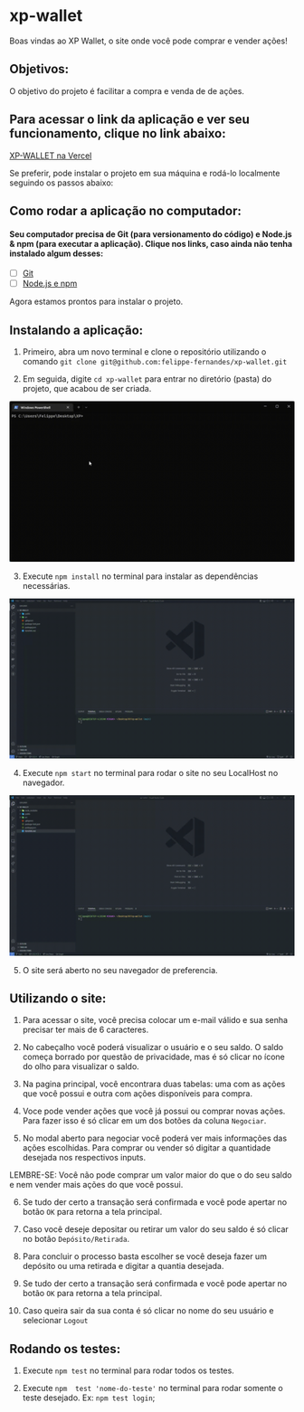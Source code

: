 # xp-wallet
Boas vindas ao XP Wallet, o site onde você pode comprar e vender ações!

## Objetivos:

O objetivo do projeto é facilitar a compra e venda de de ações.

## Para acessar o link da aplicação e ver seu funcionamento, clique no link abaixo:
[XP-WALLET na Vercel](https://xp-felippe-fernandes.vercel.app/)

Se preferir, pode instalar o projeto em sua máquina e rodá-lo localmente seguindo os passos abaixo:

## Como rodar a aplicação no computador:

#### Seu computador precisa de Git (para versionamento do código) e Node.js & npm (para executar a aplicação). Clique nos links, caso ainda não tenha instalado algum desses:

 - [ ] [Git](https://git-scm.com/book/en/v2/Getting-Started-Installing-Git)
 - [ ] [Node.js e npm](https://docs.npmjs.com/downloading-and-installing-node-js-and-npm)

Agora estamos prontos para instalar o projeto.

## Instalando a aplicação:

1. Primeiro, abra um novo terminal e clone o repositório utilizando o comando 
`git clone git@github.com:felippe-fernandes/xp-wallet.git`

2. Em seguida, digite `cd xp-wallet` para entrar no diretório (pasta) do projeto, que acabou de ser criada.

![GIT Clone](./src/gifs/Aplica%C3%A7%C3%A3o/GitClone.gif)

3. Execute `npm install` no terminal para instalar as dependências necessárias.

![NPM Install](./src/gifs/Aplica%C3%A7%C3%A3o/NpmInstall.gif)

4. Execute `npm start` no terminal para rodar o site no seu LocalHost no navegador.

![NPM Start](./src/gifs/Aplica%C3%A7%C3%A3o/NpmStart.gif)

5. O site será aberto no seu navegador de preferencia.

## Utilizando o site:

1. Para acessar o site, você precisa colocar um e-mail válido e sua senha precisar ter mais de 6 caracteres.

2. No cabeçalho você poderá visualizar o usuário e o seu saldo. O saldo começa borrado por questão de privacidade, mas é só clicar no ícone do olho para visualizar o saldo.

3. Na pagina principal, você encontrara duas tabelas: uma com as ações que você possui e outra com ações disponíveis para compra.

4. Voce pode vender ações que você já possui ou comprar novas ações. Para fazer isso é só clicar em um dos botões da coluna `Negociar`.

5. No modal aberto para negociar você poderá ver mais informações das ações escolhidas. Para comprar ou vender só digitar a quantidade desejada nos respectivos inputs. 

LEMBRE-SE: Você não pode comprar um valor maior do que o do seu saldo e nem vender mais ações do que você possui.

6. Se tudo der certo a transação será confirmada e você pode apertar no botão `OK` para retorna a tela principal.

7. Caso você deseje depositar ou retirar um valor do seu saldo é só clicar no botão `Depósito/Retirada`.

8. Para concluir o processo basta escolher se você deseja fazer um depósito ou uma retirada e digitar a quantia desejada.

9. Se tudo der certo a transação será confirmada e você pode apertar no botão `OK` para retorna a tela principal.

10. Caso queira sair da sua conta é só clicar no nome do seu usuário e selecionar `Logout`

## Rodando os testes:

1. Execute `npm test` no terminal para rodar todos os testes.

2. Execute `npm  test 'nome-do-teste'` no terminal para rodar somente o teste desejado. Ex: `npm test login`;